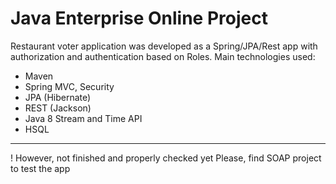 Java Enterprise Online Project 
 ===============================
 
 Restaurant voter application was developed as a Spring/JPA/Rest app with authorization and authentication based on Roles. 
 Main technologies used:
 - Maven
 - Spring MVC, Security
 - JPA (Hibernate)
 - REST (Jackson)
 - Java 8 Stream and Time API
 - HSQL
 ---------------------------------
 ! However, not finished and properly checked yet
 Please, find SOAP project to test the app